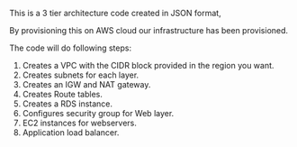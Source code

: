 This is a 3 tier architecture code created in JSON format, 

By provisioning this on AWS cloud our infrastructure has been provisioned.

The code will do following steps:

1. Creates a VPC with the CIDR block provided in the region you want.
2. Creates subnets for each layer.
3. Creates an IGW and NAT gateway.
4. Creates Route tables.
5. Creates a RDS instance.
6. Configures security group for Web layer.
7. EC2 instances for webservers.
8. Application load balancer.